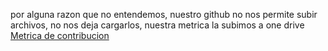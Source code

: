 por alguna razon que no entendemos, nuestro github no nos permite subir archivos, no nos deja cargarlos, nuestra metrica la subimos a one drive
[Metrica de contribucion](https://alumnosuady-my.sharepoint.com/:w:/r/personal/a24216872_alumnos_uady_mx/_layouts/15/Doc.aspx?sourcedoc=%7B67A7F7D3-2247-4ACD-9CA7-081FCF06F523%7D&file=Metrica%20de%20contribucion%20individual.docx&action=default&mobileredirect=true)

